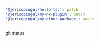 ```yaml
---
'@jericopingul/hello-tsc': patch
'@jericopingul/my-nx-plugin': patch
'@jericopingul/my-other-package': patch
---
```


git status
